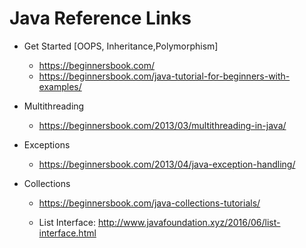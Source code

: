 # Java Reference Links

- Get Started [OOPS, Inheritance,Polymorphism]
    - https://beginnersbook.com/
    - https://beginnersbook.com/java-tutorial-for-beginners-with-examples/

- Multithreading 
     - https://beginnersbook.com/2013/03/multithreading-in-java/
- Exceptions
     - https://beginnersbook.com/2013/04/java-exception-handling/
- Collections
    - https://beginnersbook.com/java-collections-tutorials/

    - List Interface: http://www.javafoundation.xyz/2016/06/list-interface.html
   


